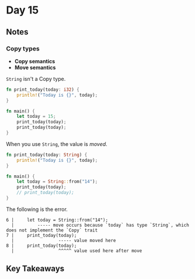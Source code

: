 # Day 15

## Notes

### Copy types

- **Copy semantics**
- **Move semantics**

`String` isn't a Copy type.

```rust
fn print_today(today: i32) {
    println!("Today is {}", today);
}

fn main() {
    let today = 15;
    print_today(today);
    print_today(today);
}
```

When you use `String`, the value is *moved*.

```rust
fn print_today(today: String) {
    println!("Today is {}", today);
}

fn main() {
    let today = String::from("14");
    print_today(today);
    // print_today(today);
}
```

The following is the error.

```test
6 |     let today = String::from("14");
  |         ----- move occurs because `today` has type `String`, which does not implement the `Copy` trait
7 |     print_today(today);
  |                 ----- value moved here
8 |     print_today(today);
  |                 ^^^^^ value used here after move
```


## Key Takeaways
